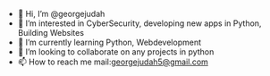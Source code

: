 - 👋 Hi, I’m @georgejudah
- 👀 I’m interested in CyberSecurity, developing new apps in Python, Building Websites 
- 🌱 I’m currently learning Python, Webdevelopment 
- 💞️ I’m looking to collaborate on any projects in python
- 📫 How to reach me mail:georgejudah5@gmail.com

<!---
georgejudah/georgejudah is a ✨ special ✨ repository because its `README.md` (this file) appears on your GitHub profile.
You can click the Preview link to take a look at your changes.
--->

